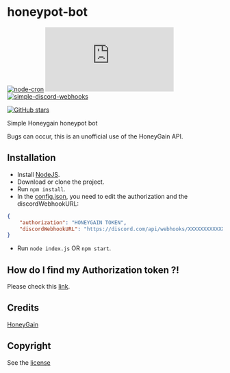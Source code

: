 # honeypot-bot

[![node-cron](https://img.shields.io/github/package-json/dependency-version/LockBlock-dev/honeypot-bot/node-cron)](https://www.npmjs.com/package/node-cron) [![honeygain.js](https://img.shields.io/github/package-json/dependency-version/LockBlock-dev/honeypot-bot/honeygain.js)](https://www.npmjs.com/package/honeygain.js) [![simple-discord-webhooks](https://img.shields.io/github/package-json/dependency-version/LockBlock-dev/honeypot-bot/simple-discord-webhooks)](https://www.npmjs.com/package/simple-discord-webhooks)

[![GitHub stars](https://img.shields.io/github/stars/LockBlock-dev/honeypot-bot.svg)](https://github.com/LockBlock-dev/honeypot-bot/stargazers)

Simple Honeygain honeypot bot

Bugs can occur, this is an unofficial use of the HoneyGain API.

## Installation

-   Install [NodeJS](https://nodejs.org).
-   Download or clone the project.
-   Run `npm install`.
-   In the [config.json](./config.json), you need to edit the authorization and the discordWebhookURL:

```json
{
    "authorization": "HONEYGAIN TOKEN",
    "discordWebhookURL": "https://discord.com/api/webhooks/XXXXXXXXXXXXX/XXXXXXXXXXXXXXx"
}
```

-   Run `node index.js` OR `npm start`.

## How do I find my Authorization token ?!

Please check this [link](https://github.com/LockBlock-dev/honeygain.js/blob/master/Authorization.md).

## Credits

[HoneyGain](https://honeygain.com)

## Copyright

See the [license](/LICENSE)

